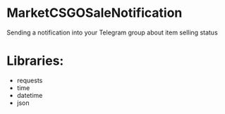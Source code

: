 # MarketCSGOSaleNotification
Sending a notification into your Telegram group about item selling status
# Libraries:
- requests
- time
- datetime
- json
